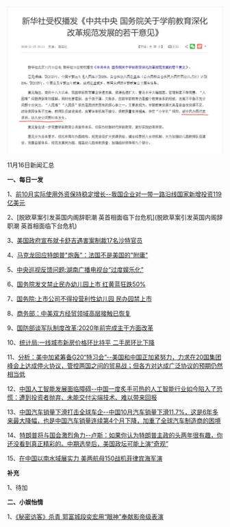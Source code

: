    ![11_01](.\11_16.jpg)

11月16日新闻汇总

**一、每日一发**

1、[前10月实际使用外资保持稳定增长--我国企业对一带一路沿线国家新增投资119亿美元](http://paper.people.com.cn/rmrb/html/2018-11/16/nw.D110000renmrb_20181116_4-03.htm)

2、[脱欧草案引发英国内阁辞职潮 英首相面临下台危机](脱欧草案引发英国内阁辞职潮 英首相面临下台危机)

3、[美国政府宣布就卡舒吉遇害案制裁17名沙特官员](https://news.163.com/18/1116/00/E0MNOIL40001875O.html)

4、[马克龙回应特朗普"炮轰"：法国不是美国的"附庸"](https://news.163.com/18/1116/00/E0MONBSI00018AOQ.html)

5、[中央巡视反馈问题:湖南广播电视台“过度娱乐化”](https://news.163.com/18/1116/05/E0NA22CD0001875N.html)

6、[国务院发文禁止民办幼儿园上市 红黄蓝狂跌50%](https://news.163.com/18/1116/03/E0N3KDNN0001875N.html)

7、[国务院:上市公司不得投营利性幼儿园 民办园禁上市](https://news.163.com/18/1115/19/E0M7GR1H0001875N.html)

8、[商务部：中美双方经贸领域高层接触已恢复](https://news.163.com/18/1115/18/E0M1DHBE0001875N.html)

9、[国防部谈军队制度改革:2020年前完成主干方面改革](https://news.163.com/18/1115/16/E0LTQE8E0001875N.html)

10、[统计局:一线城市新房价格环比持平 二手房环比下降](https://news.163.com/18/1115/09/E0L4VQMH0001875N.html)

11、[分析：美中加紧筹备G20“特习会”--美国和中国正加紧努力，力求在20国集团峰会上达成停火协议，管控两国之间的贸易战；但各方对达成广泛协议的预期仍然相当低](http://www.ftchinese.com/story/001080260)

12、[中国人工智能发展面临障碍--中国一度炙手可热的人工智能行业如今陷入了恐慌：遭到投资者抛弃、未能交付尖端技术、难以带来回报](http://www.ftchinese.com/premium/001080252?exclusive)

13、[中国汽车销量下滑打击全球车企--中国10月汽车销量下滑11.7%，这是6年多来最大降幅，也是中国汽车销量连续第4个月下降，加重了全球汽车制造商的困境](http://www.ftchinese.com/story/001080255)

14、[特朗普将与国会激烈角力--卢斯：如果你认为特朗普主政的头两年很有趣，你还没看到真正精彩的。中期选举后，美国政坛可能上演“奇观”](http://www.ftchinese.com/story/001080256)

15、[在中国以南水域展实力 美两航母150战机菲律宾海军演](https://www.zaobao.com/news/world/story20181116-908012)



**补充**

1、待加



**二、小娱怡情**

1、[《秘密访客》杀青 郭富城段奕宏用“眼神”奉献影帝级表演](http://movie.67.com/dyhb/2018/11/15/933253.html)